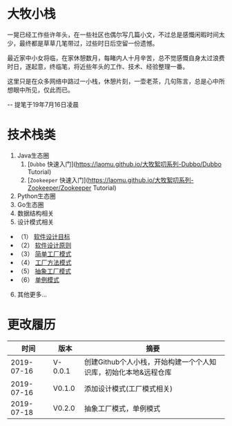 # 大牧小栈
一晃已经工作些许年头，在一些社区也偶尔写几篇小文，不过总是感慨闲暇时间太少，最终都是草草几笔带过，过些时日后空留一份遗憾。

最近家中小女将临，在家休憩数月，每睹内人十月辛苦，总不觉感慨自身太过浪费时日，遂起意，终临笔，将近些年头的工作、技术、经验整理一番。

这里只是在众多网络中路过一小栈，休憩片刻，一壶老茶，几句陈言，总是心中所想眼中所见，仅此而已。

-- 提笔于19年7月16日凌晨

# 技术栈类

1. Java生态圈
    1. [`Dubbo` 快速入门](https://laomu.github.io/大牧絮叨系列-Dubbo/Dubbo Tutorial)
    2. [`Zookeeper` 快速入门](https://laomu.github.io/大牧絮叨系列-Zookeeper/Zookeeper Tutorial)
2. Python生态圈
3. Go生态圈
4. 数据结构相关
5. 设计模式相关

- （1） [软件设计目标](https://laomu.github.io/设计模式/1、软件设计目标)
- （2） [软件设计原则](https://laomu.github.io/设计模式/2、软件设计原则)
- （3） [简单工厂模式](https://laomu.github.io/设计模式/3、简单工厂模式%5B创造%5D)
- （4） [工厂方法模式](https://laomu.github.io/设计模式/4、工厂方法模式%5B创造%5D)
- （5） [抽象工厂模式](https://laomu.github.io/设计模式/5、抽象工厂模式%5B创造%5D)
- （6） [单例模式](https://laomu.github.io/设计模式/6、单例模式%5B创造%5D)

6. 其他更多...

# 更改履历
|时间|版本|摘要|
|--|--|--|
|2019-07-16|V-0.0.1|创建Github个人小栈，开始构建一个个人知识库，初始化本地&远程仓库|
|2019-07-16|V0.1.0|添加设计模式(工厂模式相关)|
|2019-07-18|V0.2.0|抽象工厂模式，单例模式|
